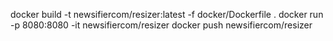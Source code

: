 docker build -t newsifiercom/resizer:latest -f docker/Dockerfile .
docker run -p 8080:8080 -it newsifiercom/resizer
docker push  newsifiercom/resizer
